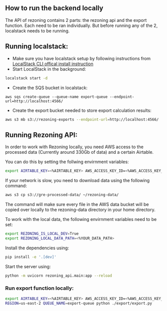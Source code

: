 ## How to run the backend locally

The API of rezoning contains 2 parts: the rezoning api and the export function. Each need to be ran individually. But before running any of the 2, localstack needs to be running.

## Running localstack:
- Make sure you have localstack setup by following instructions from [LocalStack CLI offical install instruction](https://docs.localstack.cloud/getting-started/installation/#localstack-cli)
- Start LocalStack in the background: 
```sh
localstack start -d
```
- Create the SQS bucket in localstack:
```
aws sqs create-queue --queue-name export-queue --endpoint-url=http://localhost:4566/
```
- Create the export bucket needed to store export calculation results:
```sh
aws s3 mb s3://rezoning-exports --endpoint-url=http://localhost:4566/
```

## Running Rezoning API:
In order to work with Rezoning locally, you need AWS access to the processed data (Currently around 330Gb of data) and a certain Airtable. 

You can do this by setting the follwing envirnment variables:
```sh
export AIRTABLE_KEY=<%AIRTABLE_KEY> AWS_ACCESS_KEY_ID=<%AWS_ACCESS_KEY_ID> AWS_SECRET_ACCESS_KEY=<%AWS_SECRET_ACCESS_KEY>
```

If your network is slow, you need to download data using the following command:

```sh
aws s3 cp s3://gre-processed-data/ ~/rezoning-data/
```

The command will make sure every file in the AWS data bucket will be copied over locally to the rezoning-data directory in your home directory.

To work with the local data, the following envirnment variables need to be set:
```sh
export REZONING_IS_LOCAL_DEV=True
export REZONING_LOCAL_DATA_PATH=<%YOUR_DATA_PATH>
```

Install the dependencies using:

```sh
pip install -e '.[dev]'
```

Start the server using:

```sh
python -m uvicorn rezoning_api.main:app --reload
```

### Run export function locally:
```sh
export AIRTABLE_KEY=<%AIRTABLE_KEY> AWS_ACCESS_KEY_ID=<%AWS_ACCESS_KEY_ID> AWS_SECRET_ACCESS_KEY=<%AWS_SECRET_ACCESS_KEY>
REGION=us-east-2 QUEUE_NAME=export-queue python ./export/export.py
```
